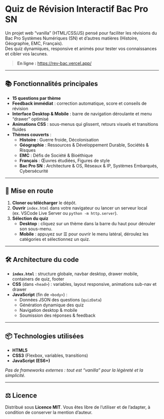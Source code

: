 # Quiz de Révision Interactif Bac Pro SN

Un projet web “vanilla” (HTML/CSS/JS) pensé pour faciliter les révisions du Bac Pro Systèmes Numériques (SN) et d’autres matières (Histoire, Géographie, EMC, Français).  
Des quiz dynamiques, responsive et animés pour tester vos connaissances et cibler vos lacunes.

> **En ligne :** https://rev-bac.vercel.app/

---

## 📚 Fonctionnalités principales

- **15 questions par thème**  
- **Feedback immédiat** : correction automatique, score et conseils de révision  
- **Interface Desktop & Mobile** : barre de navigation déroulante et menu “drawer” optimisé  
- **Animations CSS** : sous-menus qui glissent, retours visuels et transitions fluides  
- **Thèmes couverts** :  
  - **Histoire** : Guerre froide, Décolonisation  
  - **Géographie** : Ressources & Développement Durable, Sociétés & Risques  
  - **EMC** : Défis de Société & Bioéthique  
  - **Français** : Œuvres étudiées, Figures de style  
  - **Bac Pro SN** : Architecture & OS, Réseaux & IP, Systèmes Embarqués, Cybersécurité

---

## 🚀 Mise en route

1. **Cloner ou télécharger** le dépôt.  
2. **Ouvrir** `index.html` dans votre navigateur ou lancer un serveur local  
   (ex. VSCode Live Server ou `python -m http.server`).  
3. **Sélection du quiz**  
   - **Desktop** : cliquez sur un thème dans la barre du haut pour dérouler son sous-menu.  
   - **Mobile** : appuyez sur ☰ pour ouvrir le menu latéral, déroulez les catégories et sélectionnez un quiz.

---

## 🛠️ Architecture du code

- **`index.html`** : structure globale, navbar desktop, drawer mobile, containers de quiz, footer  
- **CSS** (dans `<head>`) : variables, layout responsive, animations sub-nav et drawer  
- **JavaScript** (fin de `<body>`) :  
  - Données JSON des questions (`quizData`)  
  - Génération dynamique des quiz  
  - Navigation desktop & mobile  
  - Soumission des réponses & feedback  

---

## 📦 Technologies utilisées

- **HTML5**  
- **CSS3** (Flexbox, variables, transitions)  
- **JavaScript (ES6+)**  

*Pas de frameworks externes : tout est “vanilla” pour la légèreté et la simplicité.*  

---

## ⚖️ Licence

Distribué sous **Licence MIT**. Vous êtes libre de l’utiliser et de l’adapter, à condition de conserver la mention d’auteur.



